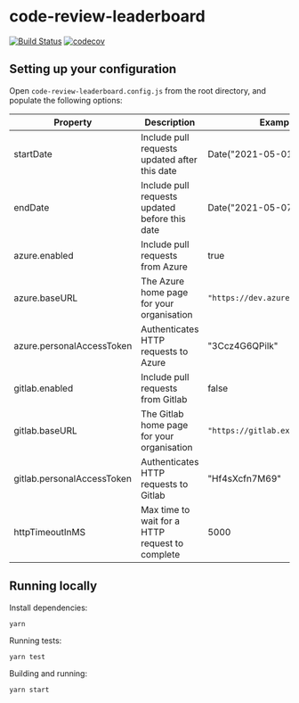# code-review-leaderboard

[![Build Status](https://dev.azure.com/lachiejames/code-review-leaderboard/_apis/build/status/lachiejames.code-review-leaderboard?branchName=main)](https://dev.azure.com/lachiejames/code-review-leaderboard/_build/latest?definitionId=12&branchName=main) [![codecov](https://codecov.io/gh/lachiejames/code-review-leaderboard/branch/main/graph/badge.svg?token=kNLA2ldKKF)](https://codecov.io/gh/lachiejames/code-review-leaderboard)

## Setting up your configuration

Open `code-review-leaderboard.config.js` from the root directory, and populate the following options:

| Property                   | Description                                     | Example                           |
| -------------------------- | ----------------------------------------------- | --------------------------------- |
| startDate                  | Include pull requests updated after this date   | Date("2021-05-01")                |
| endDate                    | Include pull requests updated before this date  | Date("2021-05-07")                |
| azure.enabled              | Include pull requests from Azure                | true                              |
| azure.baseURL              | The Azure home page for your organisation       | `"https://dev.azure.com/Example"` |
| azure.personalAccessToken  | Authenticates HTTP requests to Azure            | "3Ccz4G6QPilk"                    |
| gitlab.enabled             | Include pull requests from Gitlab               | false                             |
| gitlab.baseURL             | The Gitlab home page for your organisation      | `"https://gitlab.example.com/"`   |
| gitlab.personalAccessToken | Authenticates HTTP requests to Gitlab           | "Hf4sXcfn7M69"                    |
| httpTimeoutInMS            | Max time to wait for a HTTP request to complete | 5000                              |

## Running locally

Install dependencies:

```
yarn
```

Running tests:

```
yarn test
```

Building and running:

```
yarn start
```
